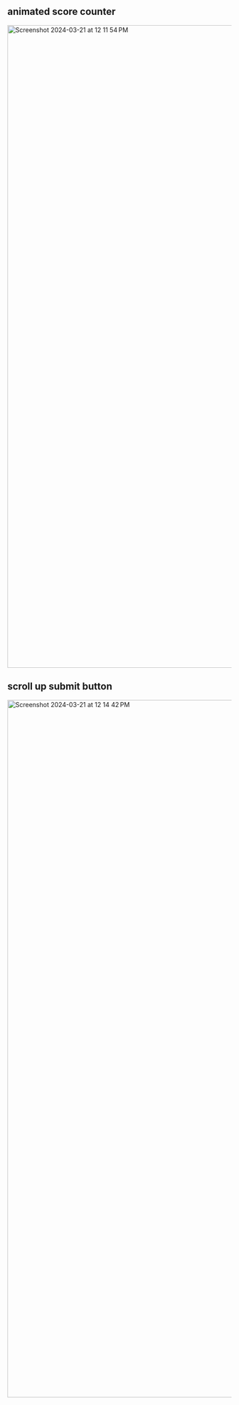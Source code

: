 <h2>animated score counter</h2>
<img width="1441" alt="Screenshot 2024-03-21 at 12 11 54 PM" src="https://github.com/irenechoidev/Quiz_App/assets/143298470/319ae666-6f38-46e2-8c4a-2a32439fbdc2">

<h2>scroll up submit button</h2>
<img width="1564" alt="Screenshot 2024-03-21 at 12 14 42 PM" src="https://github.com/irenechoidev/Quiz_App/assets/143298470/b70f8443-f337-488a-8351-f443d7b9efa4">
